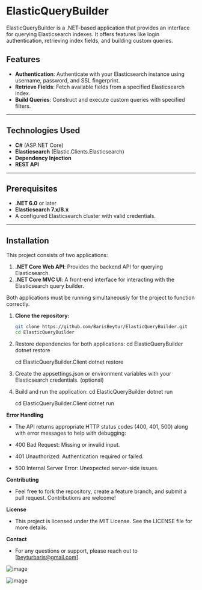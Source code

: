 # ElasticQueryBuilder

ElasticQueryBuilder is a .NET-based application that provides an interface for querying Elasticsearch indexes. It offers features like login authentication, retrieving index fields, and building custom queries.

## Features
- **Authentication**: Authenticate with your Elasticsearch instance using username, password, and SSL fingerprint.
- **Retrieve Fields**: Fetch available fields from a specified Elasticsearch index.
- **Build Queries**: Construct and execute custom queries with specified filters.

---

## Technologies Used
- **C#** (ASP.NET Core)
- **Elasticsearch** (Elastic.Clients.Elasticsearch)
- **Dependency Injection**
- **REST API**

---

## Prerequisites
- **.NET 6.0** or later
- **Elasticsearch 7.x/8.x**
- A configured Elasticsearch cluster with valid credentials.

---

## Installation

This project consists of two applications:
1. **.NET Core Web API**: Provides the backend API for querying Elasticsearch.
2. **.NET Core MVC UI**: A front-end interface for interacting with the Elasticsearch query builder.

Both applications must be running simultaneously for the project to function correctly.

1. **Clone the repository:**
   ```bash
   git clone https://github.com/BarisBeytur/ElasticQueryBuilder.git
   cd ElasticQueryBuilder

2. Restore dependencies for both applications:
   cd ElasticQueryBuilder
   dotnet restore
   
   cd ElasticQueryBuilder.Client
   dotnet restore

4. Create the appsettings.json or environment variables with your Elasticsearch credentials. (optional)

5. Build and run the application:
   cd ElasticQueryBuilder
   dotnet run

   cd ElasticQueryBuilder.Client
   dotnet run
   
**Error Handling**
   - The API returns appropriate HTTP status codes (400, 401, 500) along with error messages to help with debugging:
   
   - 400 Bad Request: Missing or invalid input.
   - 401 Unauthorized: Authentication required or failed.
   - 500 Internal Server Error: Unexpected server-side issues.

**Contributing**
   - Feel free to fork the repository, create a feature branch, and submit a pull request. Contributions are welcome!

**License**
   - This project is licensed under the MIT License. See the LICENSE file for more details.

**Contact**
   - For any questions or support, please reach out to [beyturbaris@gmail.com].





![image](https://github.com/user-attachments/assets/d90c4717-4a6a-4a2b-90b0-f48cc9bb9277)


![image](https://github.com/user-attachments/assets/64eae301-f064-442d-a14a-5da17d6f75bf)



   

